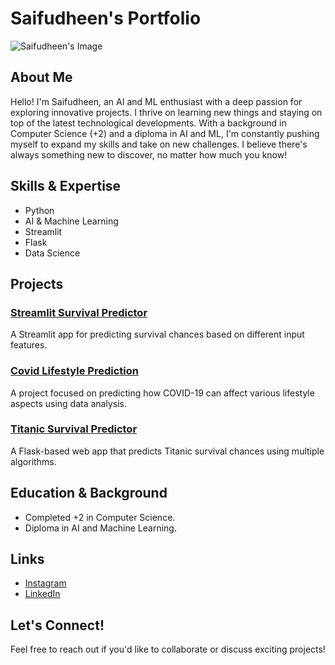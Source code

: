 # Saifudheen's Portfolio

![Saifudheen's Image](https://github.com/saifudheenTK/your-repo-name/blob/main/your-image.jpg)

## About Me

Hello! I'm Saifudheen, an AI and ML enthusiast with a deep passion for exploring innovative projects. I thrive on learning new things and staying on top of the latest technological developments. With a background in Computer Science (+2) and a diploma in AI and ML, I'm constantly pushing myself to expand my skills and take on new challenges. I believe there's always something new to discover, no matter how much you know!

## Skills & Expertise

- Python
- AI & Machine Learning
- Streamlit
- Flask
- Data Science

## Projects

### [Streamlit Survival Predictor](https://github.com/saifudheenTK/Streamlit-SurvivalPredictor)
A Streamlit app for predicting survival chances based on different input features.

### [Covid Lifestyle Prediction](https://github.com/saifudheenTK/Covid-lifestyle-prediction)
A project focused on predicting how COVID-19 can affect various lifestyle aspects using data analysis.

### [Titanic Survival Predictor](https://github.com/saifudheenTK/Titanic-Voting-Flask)
A Flask-based web app that predicts Titanic survival chances using multiple algorithms.

## Education & Background

- Completed +2 in Computer Science.
- Diploma in AI and Machine Learning.

## Links

- [Instagram](https://www.instagram.com/hey._.saifu/?next=%2F)
- [LinkedIn](https://www.linkedin.com/in/saifuhh/)

## Let's Connect!

Feel free to reach out if you'd like to collaborate or discuss exciting projects!
